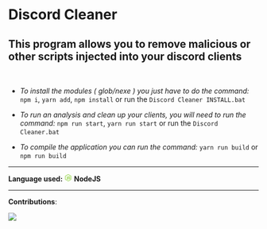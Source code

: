 # Discord Cleaner
## This program allows you to remove malicious or other scripts injected into your discord clients

<br/>


 - *To install the modules ( glob/nexe ) you just have to do the command:* ```npm i```, ```yarn add```, ```npm install``` or run the `Discord Cleaner INSTALL.bat`

- *To run an analysis and clean up your clients, you will need to run the command:* ```npm run start```, ```yarn run start``` or run the `Discord Cleaner.bat`<br/>

- *To compile the application you can run the command:* ```yarn run build``` or ```npm run build```

---

**Language used:** <img height="15" src="https://raw.githubusercontent.com/devicons/devicon/master/icons/nodejs/nodejs-original.svg"> **NodeJS**

---

**Contributions**:

<code><img height="50" src="https://avatars.githubusercontent.com/u/97983799?">

</p>
